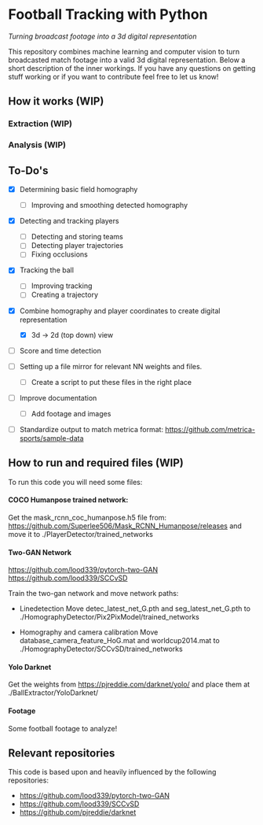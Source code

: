 # Football Tracking with Python
*Turning broadcast footage into a 3d digital representation*

This repository combines machine learning and computer vision to turn broadcasted match footage into a valid 3d digital representation. Below a short description of the inner workings. If you have any questions on getting stuff working or if you want to contribute feel free to let us know!


## How it works (WIP)

### Extraction (WIP)

### Analysis (WIP)


## To-Do's

- [X] Determining basic field homography
    - [ ] Improving and smoothing detected homography
- [X] Detecting and tracking players 
    - [ ] Detecting and storing teams
    - [ ] Detecting player trajectories
    - [ ] Fixing occlusions
- [X] Tracking the ball 
    - [ ] Improving tracking
    - [ ] Creating a trajectory
- [X] Combine homography and player coordinates to create digital representation
    - [X] 3d -> 2d (top down) view
- [ ] Score and time detection
- [ ] Setting up a file mirror for relevant NN weights and files.
    - [ ] Create a script to put these files in the right place
- [ ] Improve documentation
    - [ ] Add footage and images
- [ ] Standardize output to match metrica format: https://github.com/metrica-sports/sample-data


## How to run and required files (WIP)

To run this code you will need some files:

#### COCO Humanpose trained network:
Get the mask_rcnn_coc_humanpose.h5 file from: https://github.com/Superlee506/Mask_RCNN_Humanpose/releases and move it to  ./PlayerDetector/trained_networks

#### Two-GAN Network 
https://github.com/lood339/pytorch-two-GAN
https://github.com/lood339/SCCvSD

Train the two-gan network and move network paths:

* Linedetection
Move detec_latest_net_G.pth and seg_latest_net_G.pth to ./HomographyDetector/Pix2PixModel/trained_networks

* Homography and camera calibration
Move database_camera_feature_HoG.mat and worldcup2014.mat to ./HomographyDetector/SCCvSD/trained_networks

#### Yolo Darknet
Get the weights from https://pjreddie.com/darknet/yolo/ and place them at ./BallExtractor/YoloDarknet/ 

#### Footage
Some football footage to analyze!

## Relevant repositories

This code is based upon and heavily influenced by the following repositories:

* https://github.com/lood339/pytorch-two-GAN
* https://github.com/lood339/SCCvSD
* https://github.com/pjreddie/darknet



